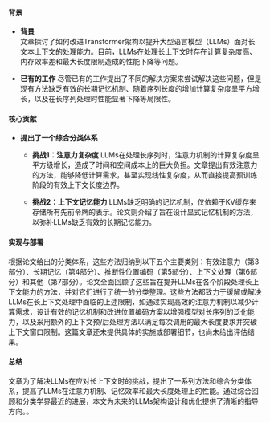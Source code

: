 #### 背景
- **背景**       
    文章探讨了如何改进Transformer架构以提升大型语言模型（LLMs）面对长文本上下文的处理能力。目前，LLMs在处理长上下文时存在计算复杂度高、内存效率差和最大长度限制造成的性能下降等问题。

- **已有的工作**
    尽管已有的工作提出了不同的解决方案来尝试解决这些问题，但是现有方法缺乏有效的长期记忆机制、随着序列长度的增加计算复杂度呈平方增长，以及在长序列处理时性能显著下降等局限性。

#### 核心贡献
- **提出了一个综合分类体系**
    - **挑战1：注意力复杂度**
        LLMs在处理长序列时，注意力机制的计算复杂度呈平方级增长，造成了时间和空间成本上的巨大负担。文章提出有效注意力的方法，能够降低计算需求，甚至实现线性复杂度，从而直接提高预训练阶段的有效上下文长度边界。

    - **挑战2：上下文记忆能力**
        LLMs缺乏明确的记忆机制，仅依赖于KV缓存来存储所有先前令牌的表示。论文则介绍了旨在设计显式记忆机制的方法，以弥补LLMs缺乏有效的长期记忆能力。

#### 实现与部署
根据论文给出的分类体系，这些方法归纳到以下五个主要类别：有效注意力（第3部分）、长期记忆（第4部分）、推断性位置编码（第5部分）、上下文处理（第6部分）和其他（第7部分）。论文全面回顾了这些旨在提升LLMs在各个阶段处理长上下文能力的方法，并对它们进行了统一的分类整理。这些方法都致力于缓解或解决LLMs在长上下文处理中面临的上述限制，如通过实现高效的注意力机制以减少计算需求，设计有效的记忆机制和改进位置编码方案以增强模型对长序列的泛化能力，以及采用额外的上下文预/后处理方法以满足每次调用的最大长度要求并突破上下文窗口限制。这篇文章还未提供具体的实施或部署细节，也尚未给出评估结果。

#### 总结
文章为了解决LLMs在应对长上下文时的挑战，提出了一系列方法和综合分类体系，提高了LLMs在注意力机制、记忆效率和最大长度处理上的性能。通过综合回顾和分类学界最近的进展，本文为未来的LLMs架构设计和优化提供了清晰的指导方向。。